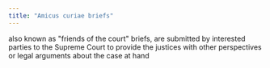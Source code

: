 ```yaml
---
title: "Amicus curiae briefs"
---
```

also known as &quot;friends of the court&quot; briefs, are submitted by interested parties to the Supreme Court to provide the justices with other perspectives or legal arguments about the case at hand

